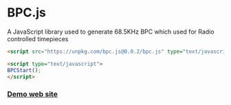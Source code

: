 # BPC.js
A JavaScript library used to generate 68.5KHz BPC which used for Radio controlled timepieces

```html
<script src="https://unpkg.com/bpc.js@0.0.2/bpc.js" type="text/javascript"></script>

<script type="text/javascript">
BPCStart();
</script>
```
### [Demo web site](https://www.g-xiake.com)
